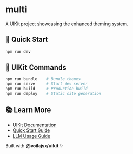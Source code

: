 # multi

A UIKit project showcasing the enhanced theming system.

## 🚀 Quick Start

```bash
npm run dev
```

## 🎨 UIKit Commands

```bash
npm run bundle    # Bundle themes
npm run serve     # Start dev server  
npm run build     # Production build
npm run deploy    # Static site generation
```

## 📚 Learn More

- [UIKit Documentation](https://github.com/voilajsx/uikit)
- [Quick Start Guide](https://github.com/voilajsx/uikit/blob/main/UIKIT_QUICK_START.md)
- [LLM Usage Guide](https://github.com/voilajsx/uikit/blob/main/UIKIT_LLM_GUIDE.md)

Built with **@voilajsx/uikit** ✨
